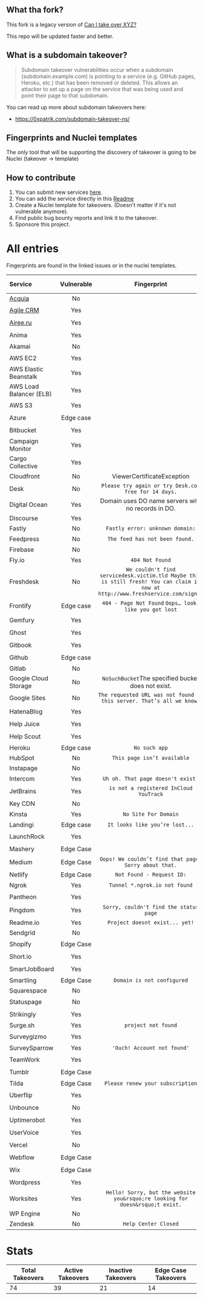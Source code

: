 
## What tha fork? 

This fork is a legacy version of [Can I take over XYZ?](https://github.com/EdOverflow/can-i-take-over-xyz)

This repo will be updated faster and better. 

## What is a subdomain takeover?

> Subdomain takeover vulnerabilities occur when a subdomain (subdomain.example.com) is pointing to a service (e.g. GitHub pages, Heroku, etc.) that has been removed or deleted. This allows an attacker to set up a page on the service that was being used and point their page to that subdomain. 

You can read up more about subdomain takeovers here:

- <https://0xpatrik.com/subdomain-takeover-ns/>

## Fingerprints and Nuclei templates

The only tool that will be supporting the discovery of takeover is going to be Nuclei (takeover -> template)


## How to contribute

1. You can submit new services [here](https://github.com/pdelteil/can-i-take-over-this-subdomain/issues/new/choose).
2. You can add the service directly in this [Readme](https://github.com/pdelteil/Can-I-take-over-this-subdomain/edit/master/README.md)
3. Create a Nuclei template for takeovers. (Doesn't matter if it's not vulnerable anymore).
4. Find public bug bounty reports and link it to the takeover.
5. Sponsore this project. 

# All entries

Fingerprints are found in the linked issues or in the nuclei templates. 

Service|Vulnerable|Fingerprint|Discussions|Docs|Nuclei template
:---|:---:|:---:|:---:|:---:|:---:
[Acquia](https://www.acquia.com/)|No||[:information_source:](https://github.com/EdOverflow/can-i-take-over-xyz/issues/103)||:x:
[Agile CRM](https://www.agilecrm.com/)|Yes||[:information_source:](https://github.com/EdOverflow/can-i-take-over-xyz/issues/145)||[:heavy_check_mark:](https://github.com/projectdiscovery/nuclei-templates/blob/main/http/takeovers/agilecrm-takeover.yaml)
[Airee.ru](https://айри.рф/)|Yes||[:information_source:](https://github.com/EdOverflow/can-i-take-over-xyz/issues/104)||[:heavy_check_mark: ](https://github.com/projectdiscovery/nuclei-templates/blob/main/http/takeovers/airee-takeover.yaml)
Anima|Yes||[:information_source:](https://github.com/EdOverflow/can-i-take-over-xyz/issues/126)|[:blue_book:](https://docs.animaapp.com/v1/launchpad/08-custom-domain.html)| [:heavy_check_mark:](https://github.com/projectdiscovery/nuclei-templates/blob/main/http/takeovers/anima-takeover.yaml)
Akamai|No||[:information_source:](https://github.com/EdOverflow/can-i-take-over-xyz/issues/13) |
AWS EC2|Yes||[:information_source:](https://github.com/pdelteil/Can-I-take-over-this-subdomain/discussions/3)||[:heavy_check_mark: ](https://github.com/projectdiscovery/nuclei-templates/blob/main/dns/ec2-detection.yaml)
AWS Elastic Beanstalk|Yes||[:information_source:](https://github.com/EdOverflow/can-i-take-over-xyz/issues/194)||[:heavy_check_mark: ](https://github.com/projectdiscovery/nuclei-templates/blob/main/dns/elasticbeanstalk-takeover.yaml)
AWS Load Balancer (ELB)|Yes|| [:information_source:](https://github.com/EdOverflow/can-i-take-over-xyz/issues/137)||
AWS S3|Yes||[:information_source:](https://github.com/EdOverflow/can-i-take-over-xyz/issues/36)||[:heavy_check_mark:](https://github.com/projectdiscovery/nuclei-templates/blob/main/http/takeovers/aws-bucket-takeover.yaml)
Azure|Edge case|| [:information_source:](https://github.com/EdOverflow/can-i-take-over-xyz/issues/35) ||[:heavy_check_mark:](https://github.com/projectdiscovery/nuclei-templates/blob/main/dns/azure-takeover-detection.yaml)
Bitbucket|Yes||||[:heavy_check_mark:](https://github.com/projectdiscovery/nuclei-templates/blob/main/http/takeovers/bitbucket-takeover.yaml)
Campaign Monitor|Yes||[:information_source:](https://github.com/EdOverflow/can-i-take-over-xyz/issues/275)|[:blue_book:](https://help.campaignmonitor.com/custom-domain-names)|[:heavy_check_mark:](https://github.com/projectdiscovery/nuclei-templates/blob/main/http/takeovers/campaignmonitor-takeover.yaml)
Cargo Collective|Yes||[:information_source:](https://github.com/EdOverflow/can-i-take-over-xyz/issues/152)| [:blue_book:](https://support.2.cargocollective.com/Using-a-Third-Party-Domain)||[:heavy_check_mark:](https://github.com/projectdiscovery/nuclei-templates/blob/main/http/takeovers/cargocollective-takeover.yaml)
Cloudfront|No| ViewerCertificateException| [:information_source:](https://github.com/EdOverflow/can-i-take-over-xyz/issues/29) | [:blue_book:](https://aws.amazon.com/blogs/networking-and-content-delivery/continually-enhancing-domain-security-on-amazon-cloudfront/)
Desk|No|`Please try again or try Desk.com free for 14 days.`| [:information_source:](https://github.com/EdOverflow/can-i-take-over-xyz/issues/9)
Digital Ocean |Yes| Domain uses DO name servers with no records in DO. |   |   |
Discourse |Yes| | | [:closed_book:](https://hackerone.com/reports/264494)
Fastly|No| `Fastly error: unknown domain:`| [:information_source:](https://github.com/EdOverflow/can-i-take-over-xyz/issues/22)
Feedpress|No| `The feed has not been found.`| [:information_source:](https://github.com/EdOverflow/can-i-take-over-xyz/issues/80)
Firebase |No| | [:information_source:](https://github.com/EdOverflow/can-i-take-over-xyz/issues/128) |
Fly.io|Yes| `404 Not Found`| [:information_source:](https://github.com/EdOverflow/can-i-take-over-xyz/issues/101)
Freshdesk|No|`We couldn't find servicedesk.victim.tld Maybe this is still fresh! You can claim it now at http://www.freshservice.com/signup`| [:information_source:](https://github.com/EdOverflow/can-i-take-over-xyz/issues/214)| [:blue_book:](https://support.freshdesk.com/support/solutions/articles/37590-using-a-vanity-support-url-and-pointing-the-cname)
Frontify | Edge case | `404 - Page Not Found` `Oops… looks like you got lost` | [:information_source:](https://github.com/EdOverflow/can-i-take-over-xyz/issues/170) | 
Gemfury |Yes| | [:information_source:](https://github.com/EdOverflow/can-i-take-over-xyz/issues/154) | [:green_book:](https://khaledibnalwalid.wordpress.com/2020/06/25/gemfury-subdomain-takeover/)|[:heavy_check_mark:](https://github.com/projectdiscovery/nuclei-templates/blob/main/http/takeovers/gemfury-takeover.yaml)
Ghost|Yes||[:information_source:](https://github.com/EdOverflow/can-i-take-over-xyz/issues/8)||[:heavy_check_mark:](https://github.com/projectdiscovery/nuclei-templates/blob/main/http/takeovers/ghost-takeover.yaml)
Gitbook|Yes|| [:information_source:](https://github.com/EdOverflow/can-i-take-over-xyz/issues/259)||[:heavy_check_mark:](https://github.com/projectdiscovery/nuclei-templates/blob/main/http/takeovers/gitbook-takeover.yaml)
Github| Edge case|| [:information_source:](https://github.com/EdOverflow/can-i-take-over-xyz/issues/37) [:information_source:](https://github.com/EdOverflow/can-i-take-over-xyz/issues/68)||[:heavy_check_mark:](https://github.com/projectdiscovery/nuclei-templates/blob/main/http/takeovers/github-takeover.yaml)
Gitlab|No|| |[:closed_book:](https://hackerone.com/reports/312118)
Google Cloud Storage |No|<?xml version='1.0' encoding='UTF-8'?><Error><Code>NoSuchBucket</Code><Message>The specified bucket does not exist.</Message></Error>   
Google Sites|No|`The requested URL was not found on this server. That’s all we know.`                                                    | [:information_source:](https://github.com/EdOverflow/can-i-take-over-xyz/issues/277) |[:blue_book:](https://support.google.com/webmasters/answer/9008080?visit_id=637981741431097680-3818919062&rd=2)|
HatenaBlog |Yes||||[:heavy_check_mark:](https://github.com/projectdiscovery/nuclei-templates/blob/main/http/takeovers/hatenablog-takeover.yaml)
Help Juice|Yes||| [:blue_book:](https://help.helpjuice.com/en_US/using-your-custom-domain/how-to-set-up-a-custom-domain)|[:heavy_check_mark:](https://github.com/projectdiscovery/nuclei-templates/blob/main/http/takeovers/helpjuice-takeover.yaml)
Help Scout|Yes||| [:blue_book:](https://docs.helpscout.net/article/42-setup-custom-domain)|[:heavy_check_mark:](https://github.com/projectdiscovery/nuclei-templates/blob/main/http/takeovers/helpscout-takeover.yaml)
Heroku| Edge case| `No such app`| [:information_source:](https://github.com/EdOverflow/can-i-take-over-xyz/issues/38)
HubSpot|No|`This page isn’t available`
Instapage |No| | [:information_source:](https://github.com/EdOverflow/can-i-take-over-xyz/issues/73) | |
Intercom|Yes| `Uh oh. That page doesn't exist.`| [:information_source:](https://github.com/EdOverflow/can-i-take-over-xyz/issues/69) | [:blue_book:](https://www.intercom.com/help/)
JetBrains|Yes| `is not a registered InCloud YouTrack`| | [:blue_book:](https://www.jetbrains.com/help/youtrack/incloud/Domain-Settings.html)
Key CDN|No| | [:information_source:](https://github.com/EdOverflow/can-i-take-over-xyz/issues/112) |
Kinsta|Yes| `No Site For Domain`|[:information_source:](https://github.com/EdOverflow/can-i-take-over-xyz/issues/48) | [:blue_book:](https://kinsta.com/knowledgebase/add-domain/)
Landingi  | Edge case| `It looks like you’re lost...` | [:information_source:](https://github.com/EdOverflow/can-i-take-over-xyz/issues/117)
LaunchRock|Yes||[:information_source:](https://github.com/EdOverflow/can-i-take-over-xyz/issues/74) | |[:heavy_check_mark:](https://github.com/projectdiscovery/nuclei-templates/blob/main/http/takeovers/launchrock-takeover.yaml)
Mashery|Edge Case||[:information_source:](https://github.com/EdOverflow/can-i-take-over-xyz/issues/14)| [:closed_book:](https://hackerone.com/reports/275714) | [:heavy_check_mark:](https://github.com/projectdiscovery/nuclei-templates/blob/main/http/takeovers/mashery-takeover.yaml)
Medium| Edge Case | ``Oops! We couldn’t find that page. Sorry about that.``| [:information_source:](https://github.com/EdOverflow/can-i-take-over-xyz/issues/206)| [:closed_book:](https://hackerone.com/reports/1034023) 
Netlify | Edge Case | `Not Found - Request ID:`| [:information_source:](https://github.com/EdOverflow/can-i-take-over-xyz/issues/40) |
Ngrok |Yes|`Tunnel *.ngrok.io not found` | [:information_source:](https://github.com/EdOverflow/can-i-take-over-xyz/issues/92) | [:blue_book:](https://ngrok.com/docs#http-custom-domains)
Pantheon|Yes||[:information_source:](https://github.com/EdOverflow/can-i-take-over-xyz/issues/24) | [:orange_book:](https://medium.com/@hussain_0x3c/hostile-subdomain-takeover-using-pantheon-ebf4ab813111)| [:heavy_check_mark:](https://github.com/projectdiscovery/nuclei-templates/blob/main/http/takeovers/pantheon-takeover.yaml)
Pingdom |Yes| `Sorry, couldn't find the status page` | [:information_source:](https://github.com/EdOverflow/can-i-take-over-xyz/issues/144) | [:blue_book:](https://help.pingdom.com/hc/en-us/articles/205386171-Public-Status-Page)
Readme.io |Yes| `Project doesnt exist... yet!` | [:information_source:](https://github.com/EdOverflow/can-i-take-over-xyz/issues/41)
Sendgrid|No|                                                                         |
Shopify| Edge Case||[:information_source:](https://github.com/EdOverflow/can-i-take-over-xyz/issues/32) [:information_source:](https://github.com/EdOverflow/can-i-take-over-xyz/issues/46)| [:orange_book:](https://medium.com/@thebuckhacker/how-to-do-55-000-subdomain-takeover-in-a-blink-of-an-eye-a94954c3fc75) |[:heavy_check_mark:](https://github.com/projectdiscovery/nuclei-templates/blob/main/http/takeovers/shopify-takeover.yaml)
Short.io|Yes||[:information_source:](https://github.com/EdOverflow/can-i-take-over-xyz/issues/260)||[:heavy_check_mark:](https://github.com/projectdiscovery/nuclei-templates/blob/main/http/takeovers/short-io.yaml)
SmartJobBoard|Yes||[:information_source:](https://github.com/EdOverflow/can-i-take-over-xyz/issues/139) | [:blue_book:](https://help.smartjobboard.com/en/articles/1269655-connecting-a-custom-domain-name)|[:heavy_check_mark:](https://github.com/projectdiscovery/nuclei-templates/blob/main/http/takeovers/smartjob-takeover.yaml)
Smartling| Edge Case|`Domain is not configured`  | [:information_source:](https://github.com/EdOverflow/can-i-take-over-xyz/issues/67)
Squarespace|No|                                                                         |
Statuspage |No| | [:information_source:](https://github.com/EdOverflow/can-i-take-over-xyz/pull/105) [:information_source:](https://github.com/EdOverflow/can-i-take-over-xyz/pull/171) | [:blue_book:](https://help.statuspage.io/knowledge_base/topics/domain-ownership) [:blue_book:](https://support.atlassian.com/statuspage/docs/configure-your-dns/) |[:heavy_check_mark:](https://github.com/projectdiscovery/nuclei-templates/commit/b59915c4aee18e04d2680ef32fdfa88f1e725b6f#diff-03ac5eecfcef771523f7758b50e75ab5ca1e2eb0b9f5bf6779a18f8c98e6aba3)
Strikingly|Yes||[:information_source:](https://github.com/EdOverflow/can-i-take-over-xyz/issues/58) | [:orange_book:](https://medium.com/@sherif0x00/takeover-subdomains-pointing-to-strikingly-5e67df80cdfd)| [:heavy_check_mark:](https://github.com/projectdiscovery/nuclei-templates/blob/main/http/takeovers/strikingly-takeover.yaml)
Surge.sh|Yes| `project not found`|| [:blue_book:](https://surge.sh/help/adding-a-custom-domain)
Surveygizmo|Yes||||[:heavy_check_mark:](https://github.com/projectdiscovery/nuclei-templates/blob/main/http/takeovers/surveygizmo-takeover.yaml)
SurveySparrow |Yes| `'Ouch! Account not found'` | [:information_source:](https://github.com/EdOverflow/can-i-take-over-xyz/issues/281) |[:blue_book:]( https://help.surveysparrow.com/custom-domain)
TeamWork |Yes| | || [:heavy_check_mark:](https://github.com/projectdiscovery/nuclei-templates/blob/main/http/takeovers/teamwork-takeover.yaml)
Tumblr| Edge Case||[:information_source:](https://github.com/EdOverflow/can-i-take-over-xyz/issues/240) | [:blue_book:](https://www.tumblr.com/docs/en/custom_domains)|[:heavy_check_mark:](https://github.com/projectdiscovery/nuclei-templates/blob/main/http/takeovers/tumblr-takeover.yaml)
Tilda| Edge Case | `Please renew your subscription`| [:information_source:](https://github.com/EdOverflow/can-i-take-over-xyz/issues/155)[:information_source:](https://github.com/EdOverflow/can-i-take-over-xyz/pull/20)
Uberflip|Yes|| [:information_source:](https://github.com/EdOverflow/can-i-take-over-xyz/issues/150) | [:blue_book:](https://help.uberflip.com/hc/en-us/articles/360018786372-Custom-Domain-Set-up-Your-Hub-on-a-Subdomain)|[:heavy_check_mark:](https://github.com/projectdiscovery/nuclei-templates/blob/main/http/takeovers/uberflip-takeover.yaml)
Unbounce|No||[:information_source:](https://github.com/EdOverflow/can-i-take-over-xyz/issues/11)||[:heavy_check_mark:](https://github.com/projectdiscovery/nuclei-templates/blob/1dc592a59a0ff9729df00ce2de007f8ba0b38bf5/takeovers/unbounce-takeover.yaml) 
Uptimerobot|Yes||[:information_source:](https://github.com/EdOverflow/can-i-take-over-xyz/issues/45) | [:orange_book:](https://exploit.linuxsec.org/uptimerobot-com-custom-domain-subdomain-takeover/)|[:heavy_check_mark:](https://github.com/projectdiscovery/nuclei-templates/blob/main/http/takeovers/uptimerobot-takeover.yaml)
UserVoice|Yes| |||[:heavy_check_mark:](https://github.com/projectdiscovery/nuclei-templates/blob/main/http/takeovers/uservoice-takeover.yaml)
Vercel|No| |[:information_source:](https://github.com/EdOverflow/can-i-take-over-xyz/issues/183)||[:heavy_check_mark:](https://github.com/projectdiscovery/nuclei-templates/blob/main/http/takeovers/vercel-takeover.yaml)
Webflow| Edge Case| |[:information_source:](https://github.com/EdOverflow/can-i-take-over-xyz/issues/44) |[:blue_book:](https://forum.webflow.com/t/hosting-a-subdomain-on-webflow/59201)|[:heavy_check_mark:](https://github.com/projectdiscovery/nuclei-templates/blob/main/http/takeovers/webflow-takeover.yaml)
Wix| Edge Case||[:information_source:](https://github.com/EdOverflow/can-i-take-over-xyz/issues/231) | | [:heavy_check_mark:](https://github.com/projectdiscovery/nuclei-templates/blob/main/http/takeovers/wix-takeover.yaml)
Wordpress|Yes|| [:information_source:](https://github.com/EdOverflow/can-i-take-over-xyz/pull/176)||[:heavy_check_mark:](https://github.com/projectdiscovery/nuclei-templates/blob/main/http/takeovers/wordpress-takeover.yaml)
Worksites |Yes| `Hello! Sorry, but the website you&rsquo;re looking for doesn&rsquo;t exist.` | [:information_source:](https://github.com/EdOverflow/can-i-take-over-xyz/issues/142) | 
WP Engine|No||
Zendesk|No|`Help Center Closed`| [:information_source:](https://github.com/EdOverflow/can-i-take-over-xyz/issues/23) | [:blue_book:](https://support.zendesk.com/hc/en-us/articles/203664356-Changing-the-address-of-your-Help-Center-subdomain-host-mapping-)

# Stats 
| Total Takeovers | Active Takeovers | Inactive Takeovers | Edge Case Takeovers | 
   |------------------|-------------------|--------------------|---------------------| 
  | 74 | 39 | 21 | 14 | 

